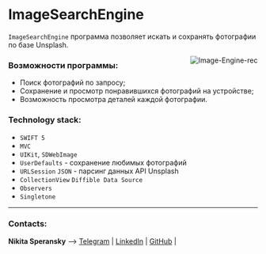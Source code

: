 # ImageSearchEngine




`ImageSearchEngine` программа позволяет искать и сохранять фотографии по базе Unsplash.

 
 <img src="https://i.ibb.co/TRZNdmX/Image-Engine-rec.gif" alt="Image-Engine-rec" border="0" align="right" >
 
  ### Возможности программы:
  + Поиск фотографий по запросу; 
  + Сохранение и просмотр понравившихся фотографий на устройстве;
  + Возможность просмотра деталей каждой фотографии.

  ### Technology stack:
  + `SWIFT 5` 
  + `MVC`
  + `UIKit`, `SDWebImage`  
  + `UserDefaults` - сохранение любимых фотографий
  + `URLSession` `JSON` - парсинг данных API Unsplash
  + `CollectionView` `Diffible Data Source`  
  + `Observers`  
  + `Singletone`

  ____
  ### Contacts:

**Nikita Speransky** --> 
[Telegram](t.me/Nikita_Kelevra) | 
[LinkedIn](linkedin.com/in/nikita-kelevra/) |
[GitHub](github.com/NikitaKelevra) |
